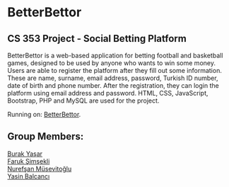 # BetterBettor
## CS 353 Project - Social Betting Platform
BetterBettor is a web-based application for betting football and basketball games, designed to be used by anyone who wants to win some money. Users are able to register the platform after they fill out some information. These are name, surname, email address, password, Turkish ID number, date of birth and phone number. After the registration, they can login the platform using email address and password. HTML, CSS, JavaScript, Bootstrap, PHP and MySQL are used for the project.


Running on: [BetterBettor](http://dijkstra.cs.bilkent.edu.tr/~n.musevitoglu/).
## Group Members:

[Burak Yaşar](https://github.com/byburakyasar)<br/>
[Faruk Şimşekli](https://github.com/faruksimsekli)<br/>
[Nurefşan Müsevitoğlu](https://github.com/nurefsanm)<br/>
[Yasin Balcancı](https://github.com/ybalcanci)<br/>
